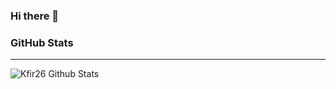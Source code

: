### Hi there 👋

<!--
**kfir26/kfir26** is a ✨ _special_ ✨ repository because its `README.md` (this file) appears on your GitHub profile.

Here are some ideas to get you started:

- 🔭 I’m currently working on ...
- 🌱 I’m currently learning ...
- 👯 I’m looking to collaborate on ...
- 🤔 I’m looking for help with ...
- 💬 Ask me about ...
- 📫 How to reach me: ...
- 😄 Pronouns: ...
- ⚡ Fun fact: ...
-->


### GitHub Stats
---
<img align="left" alt="Kfir26 Github Stats" src="https://github-readme-stats.vercel.app/api?username=kfir26&show_icons=true&hide_border=true" />
